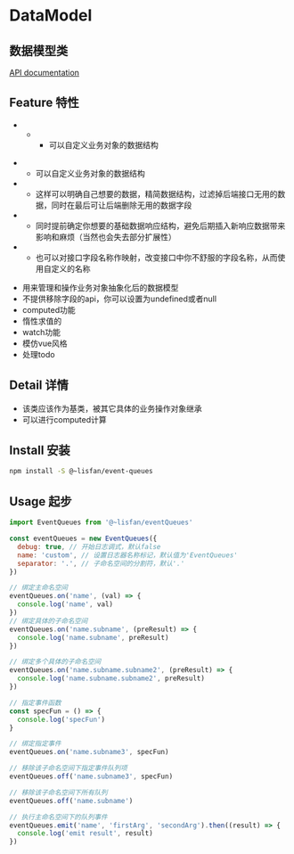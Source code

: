# DataModel

## 数据模型类

[API documentation](https://lisfan.github.io/event-queues/)

## Feature 特性

-    * - 可以自定义业务对象的数据结构
  * - 可以自定义业务对象的数据结构
   * - 这样可以明确自己想要的数据，精简数据结构，过滤掉后端接口无用的数据，同时在最后可让后端删除无用的数据字段
   * - 同时提前确定你想要的基础数据响应结构，避免后期插入新响应数据带来影响和麻烦（当然也会失去部分扩展性）
   * - 也可以对接口字段名称作映射，改变接口中你不舒服的字段名称，从而使用自定义的名称
- 用来管理和操作业务对象抽象化后的数据模型
- 不提供移除字段的api，你可以设置为undefined或者null
- computed功能
- 惰性求值的
- watch功能
- 模仿vue风格
- 处理todo

## Detail 详情

- 该类应该作为基类，被其它具体的业务操作对象继承
- 可以进行computed计算

## Install 安装

```bash
npm install -S @~lisfan/event-queues
```

## Usage 起步

```js
import EventQueues from '@~lisfan/eventQueues'

const eventQueues = new EventQueues({
  debug: true, // 开始日志调式，默认false
  name: 'custom', // 设置日志器名称标记，默认值为'EventQueues'
  separator: '.', // 子命名空间的分割符，默认'.'
})

// 绑定主命名空间
eventQueues.on('name', (val) => {
  console.log('name', val)
})
// 绑定具体的子命名空间
eventQueues.on('name.subname', (preResult) => {
  console.log('name.subname', preResult)
})

// 绑定多个具体的子命名空间
eventQueues.on('name.subname.subname2', (preResult) => {
  console.log('name.subname.subname2', preResult)
})

// 指定事件函数
const specFun = () => {
  console.log('specFun')
}

// 绑定指定事件
eventQueues.on('name.subname3', specFun)

// 移除该子命名空间下指定事件队列项
eventQueues.off('name.subname3', specFun)

// 移除该子命名空间下所有队列
eventQueues.off('name.subname')

// 执行主命名空间下的队列事件
eventQueues.emit('name', 'firstArg', 'secondArg').then((result) => {
  console.log('emit result', result)
})
```

